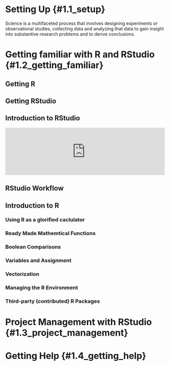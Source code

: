 # Setting Up {#1.1_setup}

Science is a multifaceted process that involves designing experiments or observational studies, collecting data and analyzing that data to gain insight into substantive research problems and to derive conclusions. 



# Getting familiar with R and RStudio {#1.2_getting_familiar}

## Getting R 

## Getting RStudio

## Introduction to RStudio

<!---LEARNR EX 1-->

<iframe style="margin:0 auto; min-width: 100%;" id="myIframe1" class="interactive" src="https://mylearnrapp.shinyapps.io/learnr_app1" scrolling="no" frameborder="no"></iframe>

<!---------------->

## RStudio Workflow

## Introduction to R

### Using R as a glorified caclulator

### Ready Made Mathemtical Functions 

### Boolean Comparisons

### Variables and Assignment

### Vectorization

### Managing the R Environment

### Third-party (contributed) R Packages


# Project Management with RStudio {#1.3_project_management}

# Getting Help {#1.4_getting_help}



<script>
  iFrameResize({}, ".interactive");
</script>
